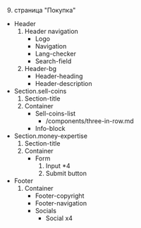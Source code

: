 9. страница "Покупка"
  * Header
    1. Header navigation
        * Logo 
        * Navigation
        * Lang-checker
        * Search-field
    2. Header-bg
        * Header-heading
        * Header-description
  * Section.sell-coins
    1. Section-title
    2. Container
        * Sell-coins-list
            * /components/three-in-row.md
        *  Info-block
  * Section.money-expertise
    1. Section-title
    2. Container
        * Form
            1. Input *4
            2. Submit button
  * Footer
    1. Container
        * Footer-copyright
        * Footer-navigation
        * Socials
            * Social x4
